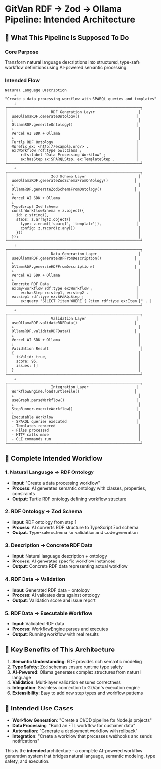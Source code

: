 # GitVan RDF → Zod → Ollama Pipeline: Intended Architecture

## 🎯 **What This Pipeline Is Supposed To Do**

### **Core Purpose**
Transform natural language descriptions into structured, type-safe workflow definitions using AI-powered semantic processing.

### **Intended Flow**

```
Natural Language Description
    ↓
"Create a data processing workflow with SPARQL queries and templates"
    ↓
┌─────────────────────────────────────────────────────────────┐
│                    RDF Generation Layer                    │
│  useOllamaRDF.generateOntology()                          │
│  ↓                                                         │
│  OllamaRDF.generateOntology()                             │
│  ↓                                                         │
│  Vercel AI SDK + Ollama                                    │
│  ↓                                                         │
│  Turtle RDF Ontology                                      │
│  @prefix ex: <http://example.org/> .                      │
│  ex:Workflow rdf:type owl:Class ;                         │
│      rdfs:label "Data Processing Workflow" ;              │
│      ex:hasStep ex:SPARQLStep, ex:TemplateStep .          │
└─────────────────────────────────────────────────────────────┘
    ↓
┌─────────────────────────────────────────────────────────────┐
│                    Zod Schema Layer                        │
│  useOllamaRDF.generateZodSchemaFromOntology()            │
│  ↓                                                         │
│  OllamaRDF.generateZodSchemaFromOntology()               │
│  ↓                                                         │
│  Vercel AI SDK + Ollama                                    │
│  ↓                                                         │
│  TypeScript Zod Schema                                     │
│  const WorkflowSchema = z.object({                         │
│    id: z.string(),                                         │
│    steps: z.array(z.object({                               │
│      type: z.enum(['sparql', 'template']),                │
│      config: z.record(z.any())                             │
│    }))                                                     │
│  });                                                       │
└─────────────────────────────────────────────────────────────┘
    ↓
┌─────────────────────────────────────────────────────────────┐
│                    Data Generation Layer                   │
│  useOllamaRDF.generateRDFFromDescription()               │
│  ↓                                                         │
│  OllamaRDF.generateRDFFromDescription()                  │
│  ↓                                                         │
│  Vercel AI SDK + Ollama                                    │
│  ↓                                                         │
│  Concrete RDF Data                                         │
│  ex:my-workflow rdf:type ex:Workflow ;                    │
│      ex:hasStep ex:step1, ex:step2 .                      │
│  ex:step1 rdf:type ex:SPARQLStep ;                        │
│      ex:query "SELECT ?item WHERE { ?item rdf:type ex:Item }" . │
└─────────────────────────────────────────────────────────────┘
    ↓
┌─────────────────────────────────────────────────────────────┐
│                    Validation Layer                       │
│  useOllamaRDF.validateRDFData()                          │
│  ↓                                                         │
│  OllamaRDF.validateRDFData()                             │
│  ↓                                                         │
│  Vercel AI SDK + Ollama                                    │
│  ↓                                                         │
│  Validation Result                                          │
│  {                                                         │
│    isValid: true,                                          │
│    score: 95,                                              │
│    issues: []                                              │
│  }                                                         │
└─────────────────────────────────────────────────────────────┘
    ↓
┌─────────────────────────────────────────────────────────────┐
│                    Integration Layer                      │
│  WorkflowEngine.loadTurtleFile()                         │
│  ↓                                                         │
│  useGraph.parseWorkflow()                                 │
│  ↓                                                         │
│  StepRunner.executeWorkflow()                             │
│  ↓                                                         │
│  Executable Workflow                                       │
│  - SPARQL queries executed                                │
│  - Templates rendered                                      │
│  - Files processed                                         │
│  - HTTP calls made                                         │
│  - CLI commands run                                        │
└─────────────────────────────────────────────────────────────┘
```

## 🔄 **Complete Intended Workflow**

### **1. Natural Language → RDF Ontology**
- **Input**: "Create a data processing workflow"
- **Process**: AI generates semantic ontology with classes, properties, constraints
- **Output**: Turtle RDF ontology defining workflow structure

### **2. RDF Ontology → Zod Schema**
- **Input**: RDF ontology from step 1
- **Process**: AI converts RDF structure to TypeScript Zod schema
- **Output**: Type-safe schema for validation and code generation

### **3. Description → Concrete RDF Data**
- **Input**: Natural language description + ontology
- **Process**: AI generates specific workflow instances
- **Output**: Concrete RDF data representing actual workflow

### **4. RDF Data → Validation**
- **Input**: Generated RDF data + ontology
- **Process**: AI validates data against ontology
- **Output**: Validation score and issue report

### **5. RDF Data → Executable Workflow**
- **Input**: Validated RDF data
- **Process**: WorkflowEngine parses and executes
- **Output**: Running workflow with real results

## 🎯 **Key Benefits of This Architecture**

1. **Semantic Understanding**: RDF provides rich semantic modeling
2. **Type Safety**: Zod schemas ensure runtime type safety
3. **AI-Powered**: Ollama generates complex structures from natural language
4. **Validation**: Multi-layer validation ensures correctness
5. **Integration**: Seamless connection to GitVan's execution engine
6. **Extensibility**: Easy to add new step types and workflow patterns

## 🚀 **Intended Use Cases**

- **Workflow Generation**: "Create a CI/CD pipeline for Node.js projects"
- **Data Processing**: "Build an ETL workflow for customer data"
- **Automation**: "Generate a deployment workflow with rollback"
- **Integration**: "Create a workflow that processes webhooks and sends notifications"

This is the **intended** architecture - a complete AI-powered workflow generation system that bridges natural language, semantic modeling, type safety, and execution.

